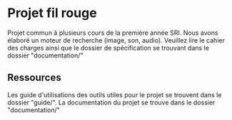 # Projet fil rouge

Projet commun à plusieurs cours de la première année SRI.
Nous avons élaboré un moteur de recherche (image, son, audio).
Veuillez lire le cahier des charges ainsi que le dossier de spécification se trouvant dans le dossier "documentation/"

## Ressources

Les guide d'utilisations des outils utiles pour le projet se trouvent dans le dossier "guide/".
La documentation du projet se trouve dans le dossier "documentation/"

